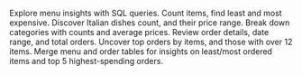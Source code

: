 Explore menu insights with SQL queries. Count items, find least and most expensive. Discover Italian dishes count, and their price range. Break down categories with counts and average prices. Review order details, date range, and total orders. Uncover top orders by items, and those with over 12 items. Merge menu and order tables for insights on least/most ordered items and top 5 highest-spending orders.
